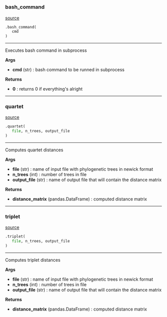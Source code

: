 #


### bash_command
[source](https://github.com/AndreaRubbi/Pear-EBI/blob/master/pear_ebi/calculate_distances/tqdist.py/#L14)
```python
.bash_command(
   cmd
)
```

---
Executes bash command in subprocess


**Args**

* **cmd** (str) : bash command to be runned in subprocess


**Returns**

* **0**  : returns 0 if everything's alright


----


### quartet
[source](https://github.com/AndreaRubbi/Pear-EBI/blob/master/pear_ebi/calculate_distances/tqdist.py/#L56)
```python
.quartet(
   file, n_trees, output_file
)
```

---
Computes quartet distances


**Args**

* **file** (str) : name of input file with phylogenetic trees in newick format
* **n_trees** (int) : number of trees in file
* **output_file** (str) : name of output file that will contain the distance matrix


**Returns**

* **distance_matrix** (pandas.DataFrame) : computed distance matrix


----


### triplet
[source](https://github.com/AndreaRubbi/Pear-EBI/blob/master/pear_ebi/calculate_distances/tqdist.py/#L107)
```python
.triplet(
   file, n_trees, output_file
)
```

---
Computes triplet distances


**Args**

* **file** (str) : name of input file with phylogenetic trees in newick format
* **n_trees** (int) : number of trees in file
* **output_file** (str) : name of output file that will contain the distance matrix


**Returns**

* **distance_matrix** (pandas.DataFrame) : computed distance matrix

